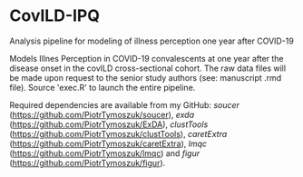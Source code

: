 # CovILD-IPQ
Analysis pipeline for modeling of illness perception one year after COVID-19

Models Illnes Perception in COVID-19 convalescents at one year after the disease onset in the covILD cross-sectional cohort. The raw data files will be made upon request to the senior study authors (see: manuscript .rmd file). Source 'exec.R' to launch the entire pipeline.

Required dependencies are available from my GitHub: _soucer_ (https://github.com/PiotrTymoszuk/soucer), _exda_ (https://github.com/PiotrTymoszuk/ExDA), _clustTools_ (https://github.com/PiotrTymoszuk/clustTools), _caretExtra_ (https://github.com/PiotrTymoszuk/caretExtra), _lmqc_ (https://github.com/PiotrTymoszuk/lmqc) and _figur_ (https://github.com/PiotrTymoszuk/figur).
